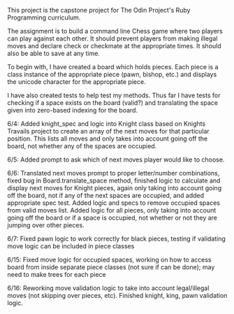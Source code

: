 This project is the capstone project for The Odin Project's Ruby Programming curriculum.

The assignment is to build a command line Chess game where two players can play against each other. It should prevent players from making illegal moves and declare check or checkmate at the appropriate times. It should also be able to save at any time.

To begin with, I have created a board which holds pieces. Each piece is a class instance of the appropriate piece (pawn, bishop, etc.) and displays the unicode character for the appropriate piece.

I have also created tests to help test my methods. Thus far I have tests for checking if a space exists on the board (valid?) and translating the space given into zero-based indexing for the board.

6/4: Added knight_spec and logic into Knight class based on Knights Travails project to create an array of the next moves for that particular position. This lists all moves and only takes into account going off the board, not whether any of the spaces are occupied.

6/5: Added prompt to ask which of next moves player would like to choose.

6/6: Translated next moves prompt to proper letter/number combinations, fixed bug in Board.translate_space method, finished logic to calculate and display next moves for Knight pieces, again only taking into account going off the board, not if any of the next spaces are occupied, and added appropriate spec test. Added logic and specs to remove occupied spaces from valid moves list. Added logic for all pieces, only taking into account going off the board or if a space is occupied, not whether or not they are jumping over other pieces.

6/7: Fixed pawn logic to work correctly for black pieces, testing if validating move logic can be included in piece classes

6/15: Fixed move logic for occupied spaces, working on how to access board from inside separate piece classes (not sure if can be done); may need to make trees for each piece

6/16: Reworking move validation logic to take into account legal/illegal moves (not skipping over pieces, etc). Finished knight, king, pawn validation logic.